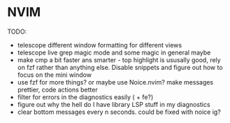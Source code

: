 # NVIM

TODO:
 - telescope different window formatting for different views
 - telescope live grep magic mode and some magic in general maybe
 - make cmp a bit faster ans smarter - top highlight is ususally good, rely on fzf rather than anything else. Disable snippets and figure out how to focus on the mini window
 - use fzf for more things? or maybe use Noice.nvim? make messages prettier, code actions better
 - filter for errors in the diagnostics easily (<leader> + fe?)
 - figure out why the hell do I have library LSP stuff in my diagnostics
 - clear bottom messages every n seconds. could be fixed with noice ig?

